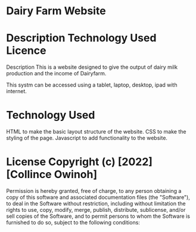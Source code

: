  # Dairy Farm Website

# Description Technology Used Licence
Description This is a website designed to give the output of dairy milk production and the income of Dairyfarm.

This systm can be accessed using a tablet, laptop, desktop, ipad with internet.

# Technology Used
HTML to make the basic layout structure of the website.
CSS to make the styling of the page.
Javascript to add functionality to the website.


# License Copyright (c) [2022] [Collince Owinoh]

Permission is hereby granted, free of charge, to any person obtaining a copy of this software and associated documentation files (the "Software"), to deal in the Software without restriction, including without limitation the rights to use, copy, modify, merge, publish, distribute, sublicense,
and/or sell copies of the Software, and to permit persons to whom the Software is furnished to do so, subject to the following conditions:
